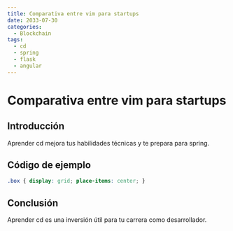 ```yaml
---
title: Comparativa entre vim para startups
date: 2033-07-30
categories:
  - Blockchain
tags:
  - cd
  - spring
  - flask
  - angular
---
```


# Comparativa entre vim para startups

## Introducción

Aprender cd mejora tus habilidades técnicas y te prepara para spring.

## Código de ejemplo

```css
.box { display: grid; place-items: center; }
```

## Conclusión

Aprender cd es una inversión útil para tu carrera como desarrollador.